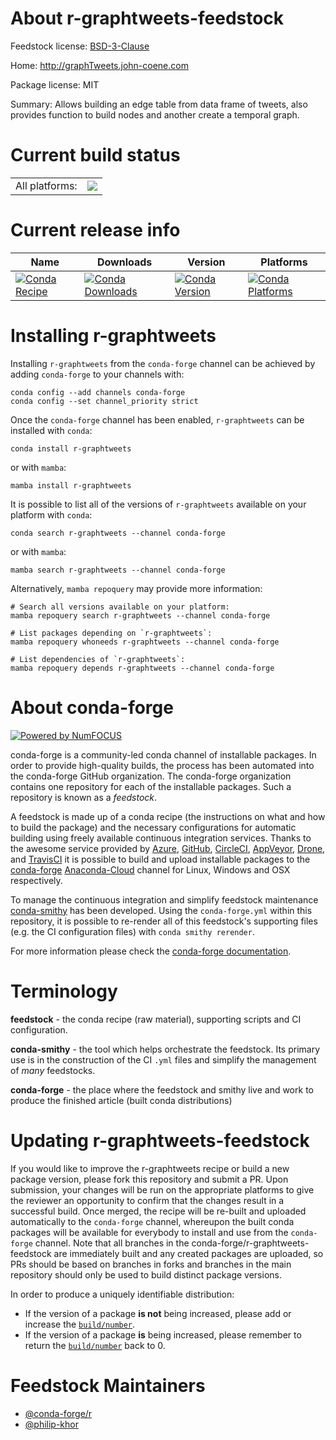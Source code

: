 About r-graphtweets-feedstock
=============================

Feedstock license: [BSD-3-Clause](https://github.com/conda-forge/r-graphtweets-feedstock/blob/main/LICENSE.txt)

Home: http://graphTweets.john-coene.com

Package license: MIT

Summary: Allows building an edge table from data frame of tweets, also provides function to build nodes and another create a temporal graph.

Current build status
====================


<table><tr><td>All platforms:</td>
    <td>
      <a href="https://dev.azure.com/conda-forge/feedstock-builds/_build/latest?definitionId=2457&branchName=main">
        <img src="https://dev.azure.com/conda-forge/feedstock-builds/_apis/build/status/r-graphtweets-feedstock?branchName=main">
      </a>
    </td>
  </tr>
</table>

Current release info
====================

| Name | Downloads | Version | Platforms |
| --- | --- | --- | --- |
| [![Conda Recipe](https://img.shields.io/badge/recipe-r--graphtweets-green.svg)](https://anaconda.org/conda-forge/r-graphtweets) | [![Conda Downloads](https://img.shields.io/conda/dn/conda-forge/r-graphtweets.svg)](https://anaconda.org/conda-forge/r-graphtweets) | [![Conda Version](https://img.shields.io/conda/vn/conda-forge/r-graphtweets.svg)](https://anaconda.org/conda-forge/r-graphtweets) | [![Conda Platforms](https://img.shields.io/conda/pn/conda-forge/r-graphtweets.svg)](https://anaconda.org/conda-forge/r-graphtweets) |

Installing r-graphtweets
========================

Installing `r-graphtweets` from the `conda-forge` channel can be achieved by adding `conda-forge` to your channels with:

```
conda config --add channels conda-forge
conda config --set channel_priority strict
```

Once the `conda-forge` channel has been enabled, `r-graphtweets` can be installed with `conda`:

```
conda install r-graphtweets
```

or with `mamba`:

```
mamba install r-graphtweets
```

It is possible to list all of the versions of `r-graphtweets` available on your platform with `conda`:

```
conda search r-graphtweets --channel conda-forge
```

or with `mamba`:

```
mamba search r-graphtweets --channel conda-forge
```

Alternatively, `mamba repoquery` may provide more information:

```
# Search all versions available on your platform:
mamba repoquery search r-graphtweets --channel conda-forge

# List packages depending on `r-graphtweets`:
mamba repoquery whoneeds r-graphtweets --channel conda-forge

# List dependencies of `r-graphtweets`:
mamba repoquery depends r-graphtweets --channel conda-forge
```


About conda-forge
=================

[![Powered by
NumFOCUS](https://img.shields.io/badge/powered%20by-NumFOCUS-orange.svg?style=flat&colorA=E1523D&colorB=007D8A)](https://numfocus.org)

conda-forge is a community-led conda channel of installable packages.
In order to provide high-quality builds, the process has been automated into the
conda-forge GitHub organization. The conda-forge organization contains one repository
for each of the installable packages. Such a repository is known as a *feedstock*.

A feedstock is made up of a conda recipe (the instructions on what and how to build
the package) and the necessary configurations for automatic building using freely
available continuous integration services. Thanks to the awesome service provided by
[Azure](https://azure.microsoft.com/en-us/services/devops/), [GitHub](https://github.com/),
[CircleCI](https://circleci.com/), [AppVeyor](https://www.appveyor.com/),
[Drone](https://cloud.drone.io/welcome), and [TravisCI](https://travis-ci.com/)
it is possible to build and upload installable packages to the
[conda-forge](https://anaconda.org/conda-forge) [Anaconda-Cloud](https://anaconda.org/)
channel for Linux, Windows and OSX respectively.

To manage the continuous integration and simplify feedstock maintenance
[conda-smithy](https://github.com/conda-forge/conda-smithy) has been developed.
Using the ``conda-forge.yml`` within this repository, it is possible to re-render all of
this feedstock's supporting files (e.g. the CI configuration files) with ``conda smithy rerender``.

For more information please check the [conda-forge documentation](https://conda-forge.org/docs/).

Terminology
===========

**feedstock** - the conda recipe (raw material), supporting scripts and CI configuration.

**conda-smithy** - the tool which helps orchestrate the feedstock.
                   Its primary use is in the construction of the CI ``.yml`` files
                   and simplify the management of *many* feedstocks.

**conda-forge** - the place where the feedstock and smithy live and work to
                  produce the finished article (built conda distributions)


Updating r-graphtweets-feedstock
================================

If you would like to improve the r-graphtweets recipe or build a new
package version, please fork this repository and submit a PR. Upon submission,
your changes will be run on the appropriate platforms to give the reviewer an
opportunity to confirm that the changes result in a successful build. Once
merged, the recipe will be re-built and uploaded automatically to the
`conda-forge` channel, whereupon the built conda packages will be available for
everybody to install and use from the `conda-forge` channel.
Note that all branches in the conda-forge/r-graphtweets-feedstock are
immediately built and any created packages are uploaded, so PRs should be based
on branches in forks and branches in the main repository should only be used to
build distinct package versions.

In order to produce a uniquely identifiable distribution:
 * If the version of a package **is not** being increased, please add or increase
   the [``build/number``](https://docs.conda.io/projects/conda-build/en/latest/resources/define-metadata.html#build-number-and-string).
 * If the version of a package **is** being increased, please remember to return
   the [``build/number``](https://docs.conda.io/projects/conda-build/en/latest/resources/define-metadata.html#build-number-and-string)
   back to 0.

Feedstock Maintainers
=====================

* [@conda-forge/r](https://github.com/conda-forge/r/)
* [@philip-khor](https://github.com/philip-khor/)


